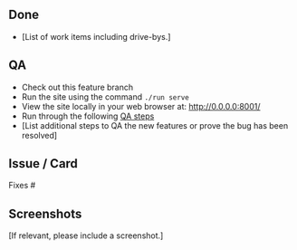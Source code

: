 ## Done

- [List of work items including drive-bys.]

## QA

- Check out this feature branch
- Run the site using the command `./run serve`
- View the site locally in your web browser at: http://0.0.0.0:8001/
- Run through the following [QA steps](https://canonical-web-and-design.github.io/practices/workflow/qa-steps.html)
- [List additional steps to QA the new features or prove the bug has been resolved]


## Issue / Card

Fixes #

## Screenshots

[If relevant, please include a screenshot.]
